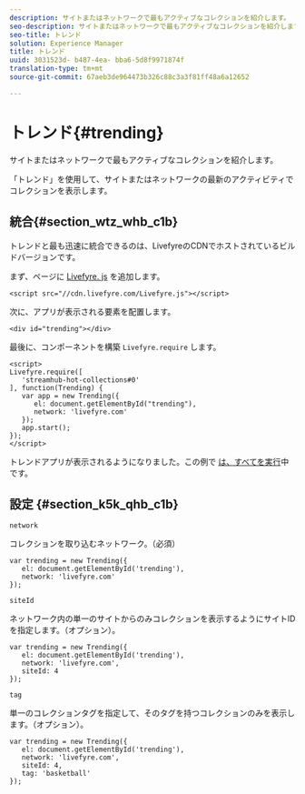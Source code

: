 ```yaml
---
description: サイトまたはネットワークで最もアクティブなコレクションを紹介します。
seo-description: サイトまたはネットワークで最もアクティブなコレクションを紹介します。
seo-title: トレンド
solution: Experience Manager
title: トレンド
uuid: 3031523d- b487-4ea- bba6-5d8f9971874f
translation-type: tm+mt
source-git-commit: 67aeb3de964473b326c88c3a3f81ff48a6a12652

---
```



# トレンド{#trending}

サイトまたはネットワークで最もアクティブなコレクションを紹介します。

「トレンド」を使用して、サイトまたはネットワークの最新のアクティビティでコレクションを表示します。

## 統合{#section_wtz_whb_c1b}

トレンドと最も迅速に統合できるのは、LivefyreのCDNでホストされているビルドバージョンです。

まず、ページに [Livefyre. js](https://github.com/Livefyre/Livefyre.js) を追加します。

```
<script src="//cdn.livefyre.com/Livefyre.js"></script> 
```

次に、アプリが表示される要素を配置します。

```
<div id="trending"></div>
```

最後に、コンポーネントを構築 `Livefyre.require` します。

```
<script> 
Livefyre.require([ 
   'streamhub-hot-collections#0' 
], function(Trending) {     
   var app = new Trending({ 
      el: document.getElementById("trending"), 
      network: 'livefyre.com' 
   }); 
   app.start(); 
}); 
</script>
```

トレンドアプリが表示されるようになりました。この例で [は、すべてを実行](https://codepen.io/gobengo/pen/GijEy)中です。

## 設定 {#section_k5k_qhb_c1b}

`network`

コレクションを取り込むネットワーク。（必須）

```
var trending = new Trending({ 
   el: document.getElementById('trending'), 
   network: 'livefyre.com' 
});
```

`siteId`

ネットワーク内の単一のサイトからのみコレクションを表示するようにサイトIDを指定します。（オプション）。

```
var trending = new Trending({ 
   el: document.getElementById('trending'), 
   network: 'livefyre.com', 
   siteId: 4 
});
```

`tag`

単一のコレクションタグを指定して、そのタグを持つコレクションのみを表示します。（オプション）。

```
var trending = new Trending({ 
   el: document.getElementById('trending'), 
   network: 'livefyre.com', 
   siteId: 4, 
   tag: 'basketball' 
});
```

